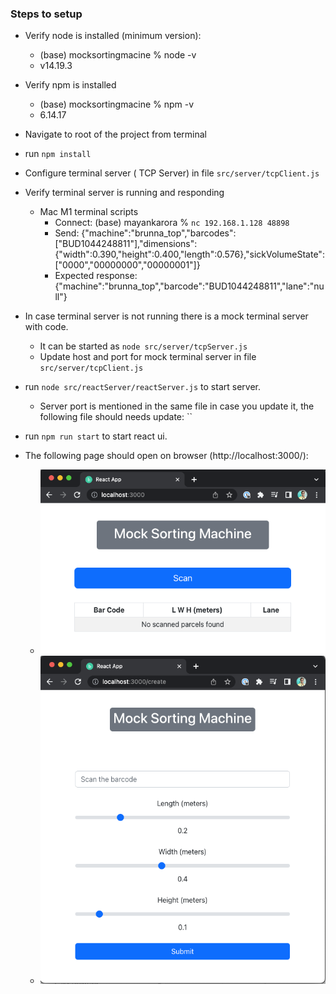 ### Steps to setup

* Verify node is installed (minimum version):
  * (base) mocksortingmacine % node -v
  * v14.19.3
* Verify npm is installed
  * (base) mocksortingmacine % npm -v 
  * 6.14.17
* Navigate to root of the project from terminal
* run `npm install`
* Configure terminal server ( TCP Server) in file `src/server/tcpClient.js`
* Verify terminal server is running and responding 
  * Mac M1 terminal scripts
    * Connect: (base) mayankarora % `nc 192.168.1.128 48898`
    * Send: <STX>{"machine":"brunna_top","barcodes":["BUD1044248811"],"dimensions":{"width":0.390,"height":0.400,"length":0.576},"sickVolumeState":["0000","00000000","00000001"]}<ETX>
    * Expected response: <STX>{"machine":"brunna_top","barcode":"BUD1044248811","lane":"null"}<ETX>
* In case terminal server is not running there is a mock terminal server with code.
  * It can be started as `node src/server/tcpServer.js`
  * Update host and port for mock terminal server in file `src/server/tcpClient.js`
* run `node src/reactServer/reactServer.js` to start server.
  * Server port is mentioned in the same file in case you update it, the following file should needs update: ``
* run `npm run start` to start react ui.

* The following page should open on browser (http://localhost:3000/):
  * ![home page](./public/home.png)
  * ![scanning page](./public/scanning.png)
